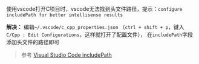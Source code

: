 使用vscode打开C项目时，vscode无法找到头文件路径，提示：`configure includePath for better intellisense results`

**解决：**
编辑`~/.vscode/c_cpp_properties.json`
（`ctrl + shift + p`，键入`C/Cpp : Edit Configurations`，这样就打开了配置文件）， 在`includePath`字段添加头文件的路径即可

> 参考
> [Visual Studio Code includePath](https://stackoverflow.com/questions/37522462/visual-studio-code-includepath)